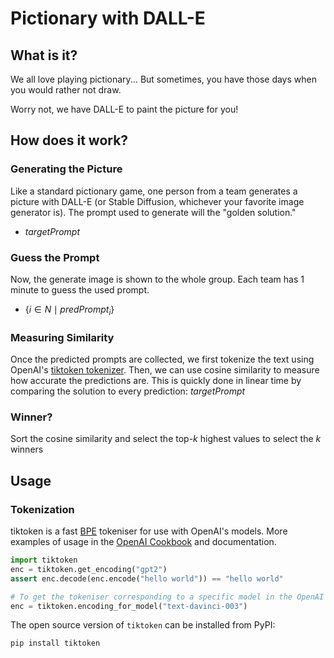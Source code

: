 # Pictionary with DALL-E 

## What is it?
We all love playing pictionary... But sometimes, you have those days when you would rather not draw.

Worry not, we have DALL-E to paint the picture for you!

## How does it work?
### Generating the Picture
Like a standard pictionary game, one person from a team generates a picture with DALL-E (or Stable Diffusion, whichever your favorite image generator is). The prompt used to generate will the "golden solution." 
- $targetPrompt$

### Guess the Prompt
Now, the generate image is shown to the whole group. Each team has 1 minute  to guess the used prompt.
- $\{i \in N \mid predPrompt_{i}\}$


### Measuring Similarity
Once the predicted prompts are collected, we first tokenize the text using OpenAI's [tiktoken tokenizer](https://github.com/openai/tiktoken#readme). Then, we can use cosine similarity to measure how accurate the predictions are. This is quickly done in linear time by comparing the solution to every prediction: $targetPrompt$ 


### Winner?
Sort the cosine similarity and select the top-$k$ highest values to select the $k$ winners

## Usage

### Tokenization
tiktoken is a fast [BPE](https://en.wikipedia.org/wiki/Byte_pair_encoding) tokeniser for use with OpenAI's models. More examples of usage in the [OpenAI Cookbook](https://github.com/openai/openai-cookbook/blob/main/examples/How_to_count_tokens_with_tiktoken.ipynb) and documentation.

```python
import tiktoken
enc = tiktoken.get_encoding("gpt2")
assert enc.decode(enc.encode("hello world")) == "hello world"

# To get the tokeniser corresponding to a specific model in the OpenAI API:
enc = tiktoken.encoding_for_model("text-davinci-003")
```

The open source version of `tiktoken` can be installed from PyPI:
```
pip install tiktoken
```